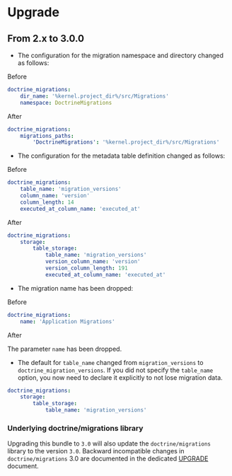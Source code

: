 # Upgrade

## From 2.x to 3.0.0

- The configuration for the migration namespace and directory changed as follows:

Before

```yaml
doctrine_migrations:
    dir_name: '%kernel.project_dir%/src/Migrations'
    namespace: DoctrineMigrations
```

After

```yaml
doctrine_migrations:
    migrations_paths:
        'DoctrineMigrations': '%kernel.project_dir%/src/Migrations'
```

- The configuration for the metadata table definition changed as follows:

Before

```yaml
doctrine_migrations:
    table_name: 'migration_versions'
    column_name: 'version'
    column_length: 14
    executed_at_column_name: 'executed_at'
```

After

```yaml
doctrine_migrations:
    storage:
        table_storage:
            table_name: 'migration_versions'
            version_column_name: 'version'
            version_column_length: 191
            executed_at_column_name: 'executed_at'
```
- The migration name has been dropped:

Before

```yaml
doctrine_migrations:
    name: 'Application Migrations'
```

After

The parameter `name` has been dropped.


- The default for `table_name` changed from `migration_versions` to `doctrine_migration_versions`. If you did not
specify the `table_name` option, you now need to declare it explicitly to not lose migration data.

```yaml
doctrine_migrations:
    storage:
        table_storage:
            table_name: 'migration_versions'
```

### Underlying doctrine/migrations library

Upgrading this bundle to `3.0` will also update the `doctrine/migrations` library to the version `3.0`.
Backward incompatible changes in `doctrine/migrations` 3.0 
are documented in the dedicated [UPGRADE](https://github.com/doctrine/migrations/blob/3.0.x/UPGRADE.md) document. 
